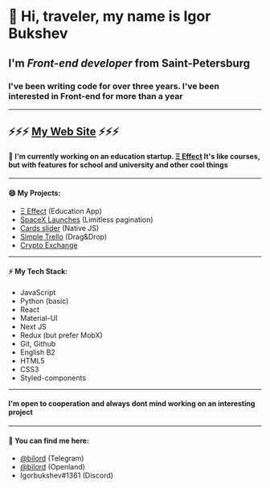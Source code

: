 # 👋 Hi, traveler, my name is **Igor Bukshev** 

## I'm ***Front-end developer*** from Saint-Petersburg

### I've been writing code for over three years. I've been interested in Front-end for more than a year

------------------------- 
⚡⚡⚡ [My Web Site](https://igorbukshev.vercel.app/) ⚡⚡⚡
------------------------- 

#### 🔭 I'm currently working on an education startup. [Ξ Effect](https://xieffect.vercel.app/) It's like courses, but with features for school and university and other cool things 

------------------------- 

#### 😄 My Projects: 

 * [Ξ Effect](https://xieffect.vercel.app/) (Education App)
 * [SpaceX Launches](https://spacex-launches-with-pagination.vercel.app/) (Limitless pagination)
 * [Cards slider](https://jsfiddle.net/bilord/smd2vgny/3/) (Native JS)
 * [Simple Trello](https://jsfiddle.net/bilord/7eodjqt0/2/) (Drag&Drop)
 * [Crypto Exchange](https://cryptochange.vercel.app/) 


------------------------- 

#### ⚡ My Tech Stack: 

 * JavaScript 
 * Python (basic)
 * React 
 * Material-UI
 * Next JS
 * Redux (but prefer MobX)
 * Git, Github
 * English B2
 * HTML5
 * CSS3
 * Styled-components

------------------------- 
#### I'm open to cooperation and always dont mind working on an interesting project
------------------------- 

#### 💬 You can find me here: 

* [@bilord](https://t.me/bilord) (Telegram)
* [@bilord](https://openland.com/bilord) (Openland)
* Igorbukshev#1361 (Discord)

<!--
**bilordigor/bilordigor** is a ✨ _special_ ✨ repository because its `README.md` (this file) appears on your GitHub profile.

Here are some ideas to get you started:
- 🌱 I’m currently learning ...
- 👯 I’m looking to collaborate on ...
- 🤔 I’m looking for help with ...
- 💬 Ask me about ...
- 📫 How to reach me: ...
- 😄 Pronouns: ...
- ⚡ Fun fact: ...
-->
